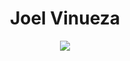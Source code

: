 <h1 align="center" > Joel Vinueza </h1>
<div align="center">
    <img src="https://skillicons.dev/icons?i=javascript,typescript,nodejs,express,html,css,java,dart,mongodb,mysql,sqlserver,postgresql"/>
</div>
